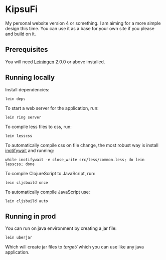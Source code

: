 # KipsuFi

My personal website version 4 or something. I am aiming for a more simple design this time. You can use it as a base for your own site if you please and build on it.

## Prerequisites

You will need [Leiningen][] 2.0.0 or above installed.

## Running locally

Install dependencies:

    lein deps

To start a web server for the application, run:

    lein ring server

To compile less files to css, run:
    
    lein lesscss
    
To automatically compile css on file change, the most robust way is install [inotifywait][] and running:

    while inotifywait -e close_write src/less/common.less; do lein lesscss; done
   
To compile ClojureScript to JavaScript, run:

    lein cljsbuild once

To automatically compile JavaScript use:

    lein cljsbuild auto
    
## Running in prod

You can run on java environment by creating a jar file:

    lein uberjar

Which will create jar files to *target/* which you can use like any java application.

[leiningen]: //github.com/technomancy/leiningen
[inotifywait]: //github.com/rvoicilas/inotify-tools/wiki

